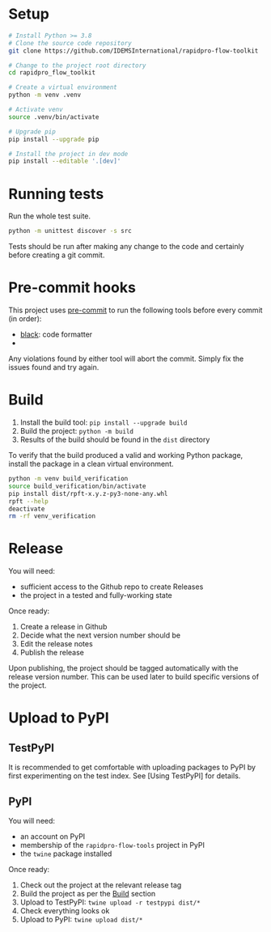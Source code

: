 # Setup

```sh
# Install Python >= 3.8
# Clone the source code repository
git clone https://github.com/IDEMSInternational/rapidpro-flow-toolkit

# Change to the project root directory
cd rapidpro_flow_toolkit

# Create a virtual environment
python -m venv .venv

# Activate venv
source .venv/bin/activate

# Upgrade pip
pip install --upgrade pip

# Install the project in dev mode
pip install --editable '.[dev]'
```

# Running tests

Run the whole test suite.
```sh
python -m unittest discover -s src
```

Tests should be run after making any change to the code and certainly before creating a git commit.

# Pre-commit hooks

This project uses [pre-commit] to run the following tools before every commit (in order):

- [black]: code formatter
- [flake8]: linter

Any violations found by either tool will abort the commit. Simply fix the issues found and try again.

# Build

1. Install the build tool: `pip install --upgrade build`
1. Build the project: `python -m build`
1. Results of the build should be found in the `dist` directory

To verify that the build produced a valid and working Python package, install the package in a clean virtual environment.

```sh
python -m venv build_verification
source build_verification/bin/activate
pip install dist/rpft-x.y.z-py3-none-any.whl
rpft --help
deactivate
rm -rf venv_verification
```

# Release

You will need:

- sufficient access to the Github repo to create Releases
- the project in a tested and fully-working state

Once ready:

1. Create a release in Github
1. Decide what the next version number should be
1. Edit the release notes
1. Publish the release

Upon publishing, the project should be tagged automatically with the release version number. This can be used later to build specific versions of the project.

# Upload to PyPI

## TestPyPI

It is recommended to get comfortable with uploading packages to PyPI by first experimenting on the test index. See [Using TestPyPI] for details.

## PyPI

You will need:

- an account on PyPI
- membership of the `rapidpro-flow-tools` project in PyPI
- the `twine` package installed

Once ready:

1. Check out the project at the relevant release tag
1. Build the project as per the [Build](#build) section
1. Upload to TestPyPI: `twine upload -r testpypi dist/*`
1. Check everything looks ok
1. Upload to PyPI: `twine upload dist/*`


[1]: https://packaging.python.org/en/latest/guides/using-testpypi/
[pre-commit]: https://pre-commit.com/
[black]: https://black.readthedocs.io/en/stable/index.html
[flake8]: https://flake8.pycqa.org/en/latest/
